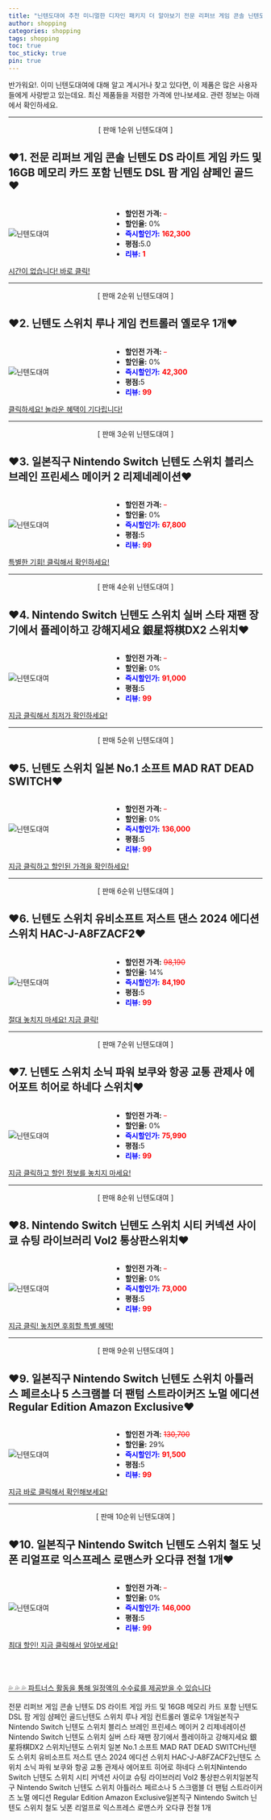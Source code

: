 ```yaml
---
title: "닌텐도대여 추천 미니멀한 디자인 패키지 더 알아보기 전문 리퍼브 게임 콘솔 닌텐도"
author: shopping
categories: shopping
tags: shopping
toc: true
toc_sticky: true
pin: true
---
```

반가워요!. 이미 닌텐도대여에 대해 알고 계시거나 찾고 있다면, 이 제품은 많은 사용자들에게 사랑받고 있는데요. 최신 제품들을 저렴한 가격에 만나보세요. 관련 정보는 아래에서 확인하세요.

---
<p class="toplist" style="margin: 0 auto; display: block; width: fit-content;">[ 판매 1순위 닌텐도대여 ]</p>

<h2><strong>❤️1. 전문 리퍼브 게임 콘솔 닌텐도 DS 라이트 게임 카드 및 16GB 메모리 카드 포함 닌텐도 DSL 팜 게임 샴페인 골드❤️</strong></h2>

<div style="display: flex; align-items: center;">
    <div style="flex: 0.4;">
        <img src="https://thumbnail10.coupangcdn.com/thumbnails/remote/230x230ex/image/vendor_inventory/262d/b72f1d297adf2001ed3079d7d0940c964fc37719d8cf7fbc9a908305bf86.jpg" alt="닌텐도대여" style="max-width: 100%;">
    </div>
    <div style="flex: 0.6; margin-left: 10px;">
        <ul>
            <li><strong>할인전 가격:</strong> <del style="color: red;">-</del></li>
            <li><strong>할인율:</strong> 0%</li>
            <li><span style='color:blue'><strong>즉시할인가:</strong></span> <span style='color:red'><strong>162,300</strong></span></li>
            <li><strong>평점:</strong>5.0</li>
            <li><span style='color:blue'><strong>리뷰:</strong></span> <span style='color:red'><strong>1</strong></span></li>
        </ul>
    </div>
</div>
<div class="center">
    <a href="https://William4Davisa.github.io?lptag=AF9450613&subid=githubio&pageKey=5869885425&traceid=V0-153&itemId=10268045886&vendorItemId=86800276078" class="myButton">
        시간이 없습니다! 바로 클릭!
    </a>
</div>


---
<p class="toplist" style="margin: 0 auto; display: block; width: fit-content;">[ 판매 2순위 닌텐도대여 ]</p>

<h2><strong>❤️2. 닌텐도 스위치 루나 게임 컨트롤러 옐로우 1개❤️</strong></h2>

<div style="display: flex; align-items: center;">
    <div style="flex: 0.4;">
        <img src="https://thumbnail7.coupangcdn.com/thumbnails/remote/230x230ex/image/vendor_inventory/7d3f/1af0e6e3979927a0c02d6ea8b9cf074e4023621dcb84228a7677dcc9aa10.png" alt="닌텐도대여" style="max-width: 100%;">
    </div>
    <div style="flex: 0.6; margin-left: 10px;">
        <ul>
            <li><strong>할인전 가격:</strong> <del style="color: red;">-</del></li>
            <li><strong>할인율:</strong> 0%</li>
            <li><span style='color:blue'><strong>즉시할인가:</strong></span> <span style='color:red'><strong>42,300</strong></span></li>
            <li><strong>평점:</strong>5</li>
            <li><span style='color:blue'><strong>리뷰:</strong></span> <span style='color:red'><strong>99</strong></span></li>
        </ul>
    </div>
</div>
<div class="center">
    <a href="https://William4Davisa.github.io?lptag=AF9450613&subid=githubio&pageKey=7201579885&traceid=V0-153&itemId=18204744009&vendorItemId=85353083263" class="myButton">
        클릭하세요! 놀라운 혜택이 기다립니다!
    </a>
</div>


---
<p class="toplist" style="margin: 0 auto; display: block; width: fit-content;">[ 판매 3순위 닌텐도대여 ]</p>

<h2><strong>❤️3. 일본직구 Nintendo Switch 닌텐도 스위치 블리스 브레인 프린세스 메이커 2 리제네레이션❤️</strong></h2>

<div style="display: flex; align-items: center;">
    <div style="flex: 0.4;">
        <img src="https://thumbnail8.coupangcdn.com/thumbnails/remote/230x230ex/image/vendor_inventory/5eae/46a2513e651d58b21323d11824a5b0c8bc7bd3e1db24c6c7209f24fb4bc3.jpg" alt="닌텐도대여" style="max-width: 100%;">
    </div>
    <div style="flex: 0.6; margin-left: 10px;">
        <ul>
            <li><strong>할인전 가격:</strong> <del style="color: red;">-</del></li>
            <li><strong>할인율:</strong> 0%</li>
            <li><span style='color:blue'><strong>즉시할인가:</strong></span> <span style='color:red'><strong>67,800</strong></span></li>
            <li><strong>평점:</strong>5</li>
            <li><span style='color:blue'><strong>리뷰:</strong></span> <span style='color:red'><strong>99</strong></span></li>
        </ul>
    </div>
</div>
<div class="center">
    <a href="https://William4Davisa.github.io?lptag=AF9450613&subid=githubio&pageKey=7966916127&traceid=V0-153&itemId=22049843244&vendorItemId=89641667286" class="myButton">
        특별한 기회! 클릭해서 확인하세요!
    </a>
</div>


---
<p class="toplist" style="margin: 0 auto; display: block; width: fit-content;">[ 판매 4순위 닌텐도대여 ]</p>

<h2><strong>❤️4. Nintendo Switch 닌텐도 스위치 실버 스타 재팬 장기에서 플레이하고 강해지세요 銀星将棋DX2 스위치❤️</strong></h2>

<div style="display: flex; align-items: center;">
    <div style="flex: 0.4;">
        <img src="https://thumbnail9.coupangcdn.com/thumbnails/remote/230x230ex/image/vendor_inventory/59d2/716e73a0a64d649f0879e2c04d0f52a3d0996de7cdf2abf7d8aebf9ef7cb.jpg" alt="닌텐도대여" style="max-width: 100%;">
    </div>
    <div style="flex: 0.6; margin-left: 10px;">
        <ul>
            <li><strong>할인전 가격:</strong> <del style="color: red;">-</del></li>
            <li><strong>할인율:</strong> 0%</li>
            <li><span style='color:blue'><strong>즉시할인가:</strong></span> <span style='color:red'><strong>91,000</strong></span></li>
            <li><strong>평점:</strong>5</li>
            <li><span style='color:blue'><strong>리뷰:</strong></span> <span style='color:red'><strong>99</strong></span></li>
        </ul>
    </div>
</div>
<div class="center">
    <a href="https://William4Davisa.github.io?lptag=AF9450613&subid=githubio&pageKey=7771317327&traceid=V0-153&itemId=20980978457&vendorItemId=88045772634" class="myButton">
        지금 클릭해서 최저가 확인하세요!
    </a>
</div>


---
<p class="toplist" style="margin: 0 auto; display: block; width: fit-content;">[ 판매 5순위 닌텐도대여 ]</p>

<h2><strong>❤️5. 닌텐도 스위치 일본 No.1 소프트 MAD RAT DEAD SWITCH❤️</strong></h2>

<div style="display: flex; align-items: center;">
    <div style="flex: 0.4;">
        <img src="https://thumbnail6.coupangcdn.com/thumbnails/remote/230x230ex/image/vendor_inventory/fe70/7dd51deec5e45d830a92e1f1c3840175f86a97d1e0bc72298d228e291686.jpg" alt="닌텐도대여" style="max-width: 100%;">
    </div>
    <div style="flex: 0.6; margin-left: 10px;">
        <ul>
            <li><strong>할인전 가격:</strong> <del style="color: red;">-</del></li>
            <li><strong>할인율:</strong> 0%</li>
            <li><span style='color:blue'><strong>즉시할인가:</strong></span> <span style='color:red'><strong>136,000</strong></span></li>
            <li><strong>평점:</strong>5</li>
            <li><span style='color:blue'><strong>리뷰:</strong></span> <span style='color:red'><strong>99</strong></span></li>
        </ul>
    </div>
</div>
<div class="center">
    <a href="https://William4Davisa.github.io?lptag=AF9450613&subid=githubio&pageKey=7616062862&traceid=V0-153&itemId=20181513756&vendorItemId=88011807548" class="myButton">
        지금 클릭하고 할인된 가격을 확인하세요!
    </a>
</div>


---
<p class="toplist" style="margin: 0 auto; display: block; width: fit-content;">[ 판매 6순위 닌텐도대여 ]</p>

<h2><strong>❤️6. 닌텐도 스위치 유비소프트 저스트 댄스 2024 에디션 스위치 HAC-J-A8FZACF2❤️</strong></h2>

<div style="display: flex; align-items: center;">
    <div style="flex: 0.4;">
        <img src="https://thumbnail7.coupangcdn.com/thumbnails/remote/230x230ex/image/vendor_inventory/d1a2/8c7b2d3abe5ad09a2bcc4a106b7aed595f935aede784a7f637211605a019.jpg" alt="닌텐도대여" style="max-width: 100%;">
    </div>
    <div style="flex: 0.6; margin-left: 10px;">
        <ul>
            <li><strong>할인전 가격:</strong> <del style="color: red;">98,190</del></li>
            <li><strong>할인율:</strong> 14%</li>
            <li><span style='color:blue'><strong>즉시할인가:</strong></span> <span style='color:red'><strong>84,190</strong></span></li>
            <li><strong>평점:</strong>5</li>
            <li><span style='color:blue'><strong>리뷰:</strong></span> <span style='color:red'><strong>99</strong></span></li>
        </ul>
    </div>
</div>
<div class="center">
    <a href="https://William4Davisa.github.io?lptag=AF9450613&subid=githubio&pageKey=7764434885&traceid=V0-153&itemId=20945584832&vendorItemId=90640978760" class="myButton">
        절대 놓치지 마세요! 지금 클릭!
    </a>
</div>


---
<p class="toplist" style="margin: 0 auto; display: block; width: fit-content;">[ 판매 7순위 닌텐도대여 ]</p>

<h2><strong>❤️7. 닌텐도 스위치 소닉 파워 보쿠와 항공 교통 관제사 에어포트 히어로 하네다 스위치❤️</strong></h2>

<div style="display: flex; align-items: center;">
    <div style="flex: 0.4;">
        <img src="https://thumbnail9.coupangcdn.com/thumbnails/remote/230x230ex/image/vendor_inventory/42db/e1f8ef14c3ffbe6023c17f005688c67affd93e5915e103ecc48a42d5f678.jpg" alt="닌텐도대여" style="max-width: 100%;">
    </div>
    <div style="flex: 0.6; margin-left: 10px;">
        <ul>
            <li><strong>할인전 가격:</strong> <del style="color: red;">-</del></li>
            <li><strong>할인율:</strong> 0%</li>
            <li><span style='color:blue'><strong>즉시할인가:</strong></span> <span style='color:red'><strong>75,990</strong></span></li>
            <li><strong>평점:</strong>5</li>
            <li><span style='color:blue'><strong>리뷰:</strong></span> <span style='color:red'><strong>99</strong></span></li>
        </ul>
    </div>
</div>
<div class="center">
    <a href="https://William4Davisa.github.io?lptag=AF9450613&subid=githubio&pageKey=7413052598&traceid=V0-153&itemId=19212232476&vendorItemId=89050543938" class="myButton">
        지금 클릭하고 할인 정보를 놓치지 마세요!
    </a>
</div>


---
<p class="toplist" style="margin: 0 auto; display: block; width: fit-content;">[ 판매 8순위 닌텐도대여 ]</p>

<h2><strong>❤️8. Nintendo Switch 닌텐도 스위치 시티 커넥션 사이쿄 슈팅 라이브러리 Vol2 통상판스위치❤️</strong></h2>

<div style="display: flex; align-items: center;">
    <div style="flex: 0.4;">
        <img src="https://thumbnail9.coupangcdn.com/thumbnails/remote/230x230ex/image/vendor_inventory/802f/c4ba70bf6aef5579af5778be19b03f4bc7d5e127919237a494ef3486ee5e.jpg" alt="닌텐도대여" style="max-width: 100%;">
    </div>
    <div style="flex: 0.6; margin-left: 10px;">
        <ul>
            <li><strong>할인전 가격:</strong> <del style="color: red;">-</del></li>
            <li><strong>할인율:</strong> 0%</li>
            <li><span style='color:blue'><strong>즉시할인가:</strong></span> <span style='color:red'><strong>73,000</strong></span></li>
            <li><strong>평점:</strong>5</li>
            <li><span style='color:blue'><strong>리뷰:</strong></span> <span style='color:red'><strong>99</strong></span></li>
        </ul>
    </div>
</div>
<div class="center">
    <a href="https://William4Davisa.github.io?lptag=AF9450613&subid=githubio&pageKey=7771321809&traceid=V0-153&itemId=20981002075&vendorItemId=88045796294" class="myButton">
        지금 클릭! 놓치면 후회할 특별 혜택!
    </a>
</div>


---
<p class="toplist" style="margin: 0 auto; display: block; width: fit-content;">[ 판매 9순위 닌텐도대여 ]</p>

<h2><strong>❤️9. 일본직구 Nintendo Switch 닌텐도 스위치 아틀러스 페르소나 5 스크램블 더 팬텀 스트라이커즈 노멀 에디션 Regular Edition Amazon Exclusive❤️</strong></h2>

<div style="display: flex; align-items: center;">
    <div style="flex: 0.4;">
        <img src="https://thumbnail10.coupangcdn.com/thumbnails/remote/230x230ex/image/vendor_inventory/c7b5/2f82f8d4a466b480ee971460f04fd5e9f053b5d75c11a20284fb503e4a38.jpg" alt="닌텐도대여" style="max-width: 100%;">
    </div>
    <div style="flex: 0.6; margin-left: 10px;">
        <ul>
            <li><strong>할인전 가격:</strong> <del style="color: red;">130,700</del></li>
            <li><strong>할인율:</strong> 29%</li>
            <li><span style='color:blue'><strong>즉시할인가:</strong></span> <span style='color:red'><strong>91,500</strong></span></li>
            <li><strong>평점:</strong>5</li>
            <li><span style='color:blue'><strong>리뷰:</strong></span> <span style='color:red'><strong>99</strong></span></li>
        </ul>
    </div>
</div>
<div class="center">
    <a href="https://William4Davisa.github.io?lptag=AF9450613&subid=githubio&pageKey=7760327302&traceid=V0-153&itemId=20925368044&vendorItemId=90776084953" class="myButton">
        지금 바로 클릭해서 확인해보세요!
    </a>
</div>


---
<p class="toplist" style="margin: 0 auto; display: block; width: fit-content;">[ 판매 10순위 닌텐도대여 ]</p>

<h2><strong>❤️10. 일본직구 Nintendo Switch 닌텐도 스위치 철도 닛폰 리얼프로 익스프레스 로맨스카 오다큐 전철 1개❤️</strong></h2>

<div style="display: flex; align-items: center;">
    <div style="flex: 0.4;">
        <img src="https://thumbnail10.coupangcdn.com/thumbnails/remote/230x230ex/image/vendor_inventory/82cf/00b759709a398777f3d91d62b8831d572bc0e73a3b0f10e414109eb145c0.jpg" alt="닌텐도대여" style="max-width: 100%;">
    </div>
    <div style="flex: 0.6; margin-left: 10px;">
        <ul>
            <li><strong>할인전 가격:</strong> <del style="color: red;">-</del></li>
            <li><strong>할인율:</strong> 0%</li>
            <li><span style='color:blue'><strong>즉시할인가:</strong></span> <span style='color:red'><strong>146,000</strong></span></li>
            <li><strong>평점:</strong>5</li>
            <li><span style='color:blue'><strong>리뷰:</strong></span> <span style='color:red'><strong>99</strong></span></li>
        </ul>
    </div>
</div>
<div class="center">
    <a href="https://William4Davisa.github.io?lptag=AF9450613&subid=githubio&pageKey=7961045670&traceid=V0-153&itemId=22010210773&vendorItemId=89057644487" class="myButton">
        최대 할인! 지금 클릭해서 알아보세요!
    </a>
</div>

<br><br><br>[💦 💦 💦 파트너스 활동을 통해 일정액의 수수료를 제공받을 수 있습니다](https://link.coupang.com/a/bcpT2c)<br><br>전문 리퍼브 게임 콘솔 닌텐도 DS 라이트 게임 카드 및 16GB 메모리 카드 포함 닌텐도 DSL 팜 게임 샴페인 골드닌텐도 스위치 루나 게임 컨트롤러 옐로우 1개일본직구 Nintendo Switch 닌텐도 스위치 블리스 브레인 프린세스 메이커 2 리제네레이션Nintendo Switch 닌텐도 스위치 실버 스타 재팬 장기에서 플레이하고 강해지세요 銀星将棋DX2 스위치닌텐도 스위치 일본 No.1 소프트 MAD RAT DEAD SWITCH닌텐도 스위치 유비소프트 저스트 댄스 2024 에디션 스위치 HAC-J-A8FZACF2닌텐도 스위치 소닉 파워 보쿠와 항공 교통 관제사 에어포트 히어로 하네다 스위치Nintendo Switch 닌텐도 스위치 시티 커넥션 사이쿄 슈팅 라이브러리 Vol2 통상판스위치일본직구 Nintendo Switch 닌텐도 스위치 아틀러스 페르소나 5 스크램블 더 팬텀 스트라이커즈 노멀 에디션 Regular Edition Amazon Exclusive일본직구 Nintendo Switch 닌텐도 스위치 철도 닛폰 리얼프로 익스프레스 로맨스카 오다큐 전철 1개